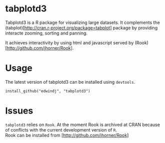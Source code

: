tabplotd3
=========

Tabplotd3 is a R package for visualizing large datasets. It complements the 
(tabplot)[http://cran.r-project.org/package=tabplot] package by providing interacte zooming, sorting and panning.

It achieves interactivity by using html and javascript served by (Rook)[http://github.com/jhorner/Rook].

Usage
=====

The latest version of tabplotd3 can be installed using `devtools`.

```
install_github("edwindj", "tabplotd3")
```


Issues
======
`tabplotd3` relies on `Rook`. At the moment Rook is archived at CRAN because of conflicts with the current 
development version of `R`.  
Rook can be installed from [http://github.com/jhorner/Rook]